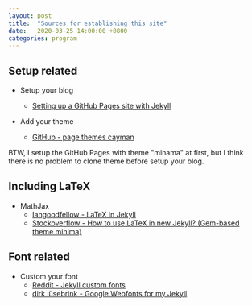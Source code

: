 ```yaml
---
layout: post
title:  "Sources for establishing this site"
date:   2020-03-25 14:00:00 +0800
categories: program
---
```


## Setup related
* Setup your blog
  * [Setting up a GitHub Pages site with Jekyll](https://help.github.com/en/github/working-with-github-pages/setting-up-a-github-pages-site-with-jekyll)

* Add your theme
  * [GitHub - page themes cayman](https://github.com/pages-themes/cayman)

BTW, I setup the GitHub Pages with theme "minama" at first, but I think there is no problem to clone theme before setup your blog.

## Including LaTeX
* MathJax
  * [Iangoodfellow - LaTeX in Jekyll](http://www.iangoodfellow.com/blog/jekyll/markdown/tex/2016/11/07/latex-in-markdown.html)
  * [Stockoverflow - How to use LaTeX in new Jekyll? (Gem-based theme minima)](https://stackoverflow.com/questions/50998466/how-to-use-latex-in-new-jekyll-gem-based-theme-minima)

## Font related
* Custom your font 
  * [Reddit - Jekyll custom fonts](https://www.reddit.com/r/Jekyll/comments/83o680/jekyll_custom_fonts/)
  * [dirk lüsebrink - Google Webfonts for my Jekyll](http://sebrink.de/Google-Webfonts-for-my-Jekyll/)